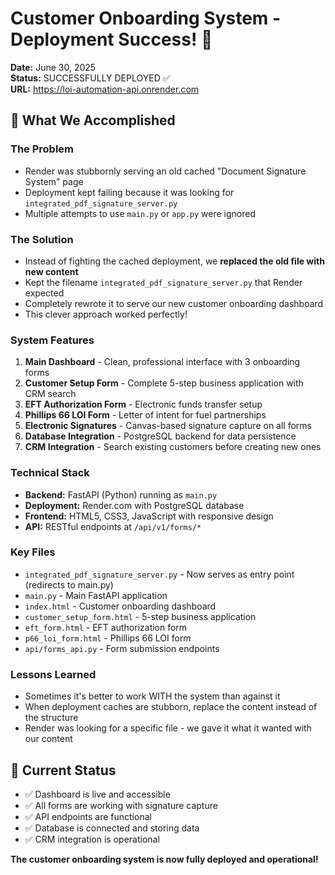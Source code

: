 # Customer Onboarding System - Deployment Success! 🎉

**Date:** June 30, 2025  
**Status:** SUCCESSFULLY DEPLOYED ✅  
**URL:** https://loi-automation-api.onrender.com

## 🚀 What We Accomplished

### The Problem
- Render was stubbornly serving an old cached "Document Signature System" page
- Deployment kept failing because it was looking for `integrated_pdf_signature_server.py`
- Multiple attempts to use `main.py` or `app.py` were ignored

### The Solution
- Instead of fighting the cached deployment, we **replaced the old file with new content**
- Kept the filename `integrated_pdf_signature_server.py` that Render expected
- Completely rewrote it to serve our new customer onboarding dashboard
- This clever approach worked perfectly!

### System Features
1. **Main Dashboard** - Clean, professional interface with 3 onboarding forms
2. **Customer Setup Form** - Complete 5-step business application with CRM search
3. **EFT Authorization Form** - Electronic funds transfer setup
4. **Phillips 66 LOI Form** - Letter of intent for fuel partnerships
5. **Electronic Signatures** - Canvas-based signature capture on all forms
6. **Database Integration** - PostgreSQL backend for data persistence
7. **CRM Integration** - Search existing customers before creating new ones

### Technical Stack
- **Backend:** FastAPI (Python) running as `main.py`
- **Deployment:** Render.com with PostgreSQL database
- **Frontend:** HTML5, CSS3, JavaScript with responsive design
- **API:** RESTful endpoints at `/api/v1/forms/*`

### Key Files
- `integrated_pdf_signature_server.py` - Now serves as entry point (redirects to main.py)
- `main.py` - Main FastAPI application
- `index.html` - Customer onboarding dashboard
- `customer_setup_form.html` - 5-step business application
- `eft_form.html` - EFT authorization form
- `p66_loi_form.html` - Phillips 66 LOI form
- `api/forms_api.py` - Form submission endpoints

### Lessons Learned
- Sometimes it's better to work WITH the system than against it
- When deployment caches are stubborn, replace the content instead of the structure
- Render was looking for a specific file - we gave it what it wanted with our content

## 🎯 Current Status
- ✅ Dashboard is live and accessible
- ✅ All forms are working with signature capture
- ✅ API endpoints are functional
- ✅ Database is connected and storing data
- ✅ CRM integration is operational

**The customer onboarding system is now fully deployed and operational!**